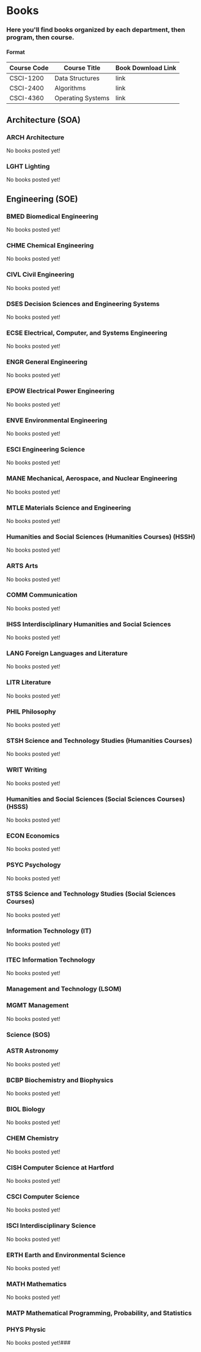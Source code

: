 # Books
### Here you'll find books organized by each department, then program, then course.

#### Format
Course Code | Course Title  | Book Download Link
--- | --- | ---
CSCI-1200 | Data Structures | link
CSCI-2400 | Algorithms | link
CSCI-4360 | Operating Systems | link


## Architecture (SOA)
### ARCH Architecture
No books posted yet!
### LGHT Lighting
No books posted yet!


## Engineering (SOE)
### BMED Biomedical Engineering
No books posted yet!
### CHME Chemical Engineering
No books posted yet!
### CIVL Civil Engineering
No books posted yet!
### DSES Decision Sciences and Engineering Systems
No books posted yet!
### ECSE Electrical, Computer, and Systems Engineering
No books posted yet!
### ENGR General Engineering
No books posted yet!
### EPOW Electrical Power Engineering
No books posted yet!
### ENVE Environmental Engineering
No books posted yet!
### ESCI Engineering Science
No books posted yet!
### MANE Mechanical, Aerospace, and Nuclear Engineering
No books posted yet!
### MTLE Materials Science and Engineering
No books posted yet!


### Humanities and Social Sciences (Humanities Courses) (HSSH)
No books posted yet!
### ARTS Arts
No books posted yet!
### COMM Communication
No books posted yet!
### IHSS Interdisciplinary Humanities and Social Sciences
No books posted yet!
### LANG Foreign Languages and Literature
No books posted yet!
### LITR Literature
No books posted yet!
### PHIL Philosophy
No books posted yet!
### STSH Science and Technology Studies (Humanities Courses)
No books posted yet!
### WRIT Writing
No books posted yet!


### Humanities and Social Sciences (Social Sciences Courses) (HSSS)
No books posted yet!
### ECON Economics
No books posted yet!
### PSYC Psychology
No books posted yet!
### STSS Science and Technology Studies (Social Sciences Courses)
No books posted yet!


### Information Technology (IT)
No books posted yet!
### ITEC Information Technology
No books posted yet!


### Management and Technology (LSOM)
### MGMT Management
No books posted yet!


### Science (SOS)
### ASTR Astronomy
No books posted yet!
### BCBP Biochemistry and Biophysics
No books posted yet!
### BIOL Biology
No books posted yet!
### CHEM Chemistry
No books posted yet!
### CISH Computer Science at Hartford
No books posted yet!
### CSCI Computer Science
No books posted yet!
### ISCI Interdisciplinary Science
No books posted yet!
### ERTH Earth and Environmental Science
No books posted yet!
### MATH Mathematics
No books posted yet!


### MATP Mathematical Programming, Probability, and Statistics
### PHYS Physic
No books posted yet!###
